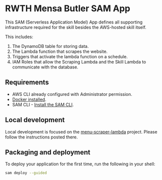 # RWTH Mensa Butler SAM App

This SAM (Serverless Application Model) App defines all supporting infrastructure required for the skill
besides the AWS-hosted skill itself.

This includes:
1. The DynamoDB table for storing data.
2. The Lambda function that scrapes the website.
3. Triggers that activate the lambda function on a schedule.
4. IAM Roles that allow the Scraping Lambda and the Skill Lambda to communicate with the database.

## Requirements

* AWS CLI already configured with Administrator permission.
* [Docker installed](https://www.docker.com/community-edition).
* SAM CLI - [Install the SAM CLI](https://docs.aws.amazon.com/serverless-application-model/latest/developerguide/serverless-sam-cli-install.html).

## Local development

Local development is focused on the [menu-scraper-lambda](../menu-scraper-lambda) project. Please follow the instructions posted there.

## Packaging and deployment

To deploy your application for the first time, run the following in your shell:

```bash
sam deploy --guided
```